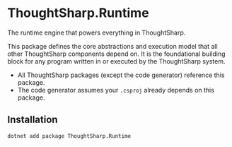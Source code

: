 ﻿# ThoughtSharp.Runtime

The runtime engine that powers everything in ThoughtSharp.

This package defines the core abstractions and execution model that all other ThoughtSharp components depend on.
It is the foundational building block for any program written in or executed by the ThoughtSharp system.

- All ThoughtSharp packages (except the code generator) reference this package.
- The code generator assumes your `.csproj` already depends on this package.

## Installation

```bash
dotnet add package ThoughtSharp.Runtime
```